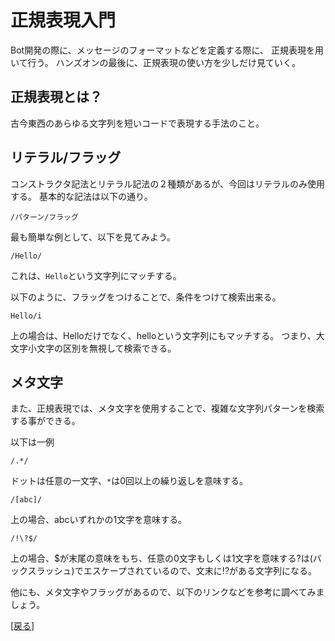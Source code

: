 # 正規表現入門

Bot開発の際に、メッセージのフォーマットなどを定義する際に、 
正規表現を用いて行う。
ハンズオンの最後に、正規表現の使い方を少しだけ見ていく。


## 正規表現とは？
古今東西のあらゆる文字列を短いコードで表現する手法のこと。

## リテラル/フラッグ
コンストラクタ記法とリテラル記法の２種類があるが、今回はリテラルのみ使用する。 
基本的な記法は以下の通り。

`/パターン/フラッグ`

最も簡単な例として、以下を見てみよう。

`/Hello/`

これは、`Hello`という文字列にマッチする。

以下のように、フラッグをつけることで、条件をつけて検索出来る。

`Hello/i`

上の場合は、Helloだけでなく、helloという文字列にもマッチする。
つまり、大文字小文字の区別を無視して検索できる。


## メタ文字
また、正規表現では、メタ文字を使用することで、複雑な文字列パターンを検索する事ができる。

以下は一例

`/.*/`

ドットは任意の一文字、`*`は0回以上の繰り返しを意味する。


`/[abc]/` 

上の場合、abcいずれかの1文字を意味する。


`/!\?$/` 

上の場合、$が末尾の意味をもち、任意の0文字もしくは1文字を意味する?は\(バックスラッシュ)でエスケープされているので、文末に!?がある文字列になる。

他にも、メタ文字やフラッグがあるので、以下のリンクなどを参考に調べてみましょう。

[[戻る]](./index.html)